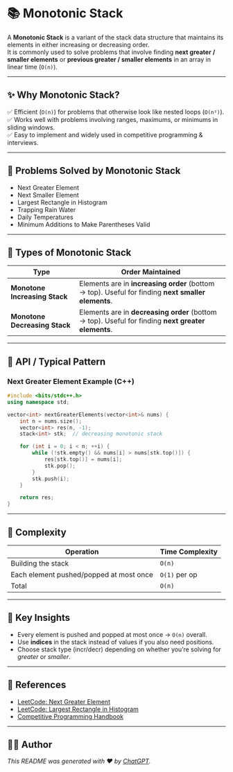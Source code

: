 
# 📚 Monotonic Stack

A **Monotonic Stack** is a variant of the stack data structure that maintains its elements in either increasing or decreasing order.  
It is commonly used to solve problems that involve finding **next greater / smaller elements** or **previous greater / smaller elements** in an array in linear time (`O(n)`).

---

## ✨ Why Monotonic Stack?

✅ Efficient (`O(n)`) for problems that otherwise look like nested loops (`O(n²)`).  
✅ Works well with problems involving ranges, maximums, or minimums in sliding windows.  
✅ Easy to implement and widely used in competitive programming & interviews.

---

## 🧾 Problems Solved by Monotonic Stack

- Next Greater Element
- Next Smaller Element
- Largest Rectangle in Histogram
- Trapping Rain Water
- Daily Temperatures
- Minimum Additions to Make Parentheses Valid

---

## 🧰 Types of Monotonic Stack

| Type               | Order Maintained |
|--------------------|------------------|
| **Monotone Increasing Stack**  | Elements are in **increasing order** (bottom → top). Useful for finding **next smaller elements**. |
| **Monotone Decreasing Stack**  | Elements are in **decreasing order** (bottom → top). Useful for finding **next greater elements**. |

---

## 🔗 API / Typical Pattern

### Next Greater Element Example (C++)

```cpp
#include <bits/stdc++.h>
using namespace std;

vector<int> nextGreaterElements(vector<int>& nums) {
    int n = nums.size();
    vector<int> res(n, -1);
    stack<int> stk;  // decreasing monotonic stack

    for (int i = 0; i < n; ++i) {
        while (!stk.empty() && nums[i] > nums[stk.top()]) {
            res[stk.top()] = nums[i];
            stk.pop();
        }
        stk.push(i);
    }

    return res;
}
```

---

## 🚀 Complexity

| Operation          | Time Complexity |
|--------------------|-----------------|
| Building the stack | `O(n)` |
| Each element pushed/popped at most once | `O(1)` per op |
| Total              | `O(n)` |

---

## 📝 Key Insights

- Every element is pushed and popped at most once → `O(n)` overall.
- Use **indices** in the stack instead of values if you also need positions.
- Choose stack type (incr/decr) depending on whether you’re solving for *greater* or *smaller*.

---

## 📖 References

- [LeetCode: Next Greater Element](https://leetcode.com/problems/next-greater-element-i/)
- [LeetCode: Largest Rectangle in Histogram](https://leetcode.com/problems/largest-rectangle-in-histogram/)
- [Competitive Programming Handbook](https://cses.fi/book/)

---

## 👨‍💻 Author

*This README was generated with ❤️ by [ChatGPT](https://openai.com/).*
